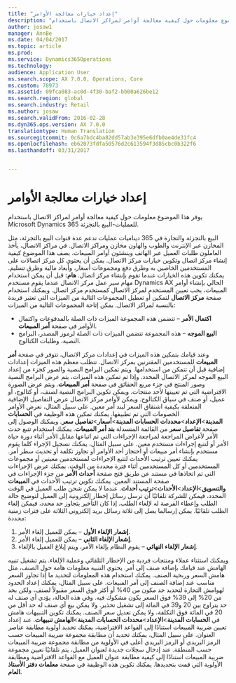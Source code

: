 ```yaml
---
title: "إعداد خيارات معالجة الأوامر"
description: "يوفر هذا الموضوع معلومات حول كيفية معالجة أوامر لمراكز الاتصال باستخدام Microsoft Dynamics 365 للعمليات-البيع بالتجزئة."
author: josaw1
manager: AnnBe
ms.date: 04/04/2017
ms.topic: article
ms.prod: 
ms.service: Dynamics365Operations
ms.technology: 
audience: Application User
ms.search.scope: AX 7.0.0, Operations, Core
ms.custom: 78973
ms.assetid: 09fca083-ac0d-4f30-baf2-bb00a626be12
ms.search.region: global
ms.search.industry: Retail
ms.author: josaw
ms.search.validFrom: 2016-02-28
ms.dyn365.ops.version: AX 7.0.0
translationtype: Human Translation
ms.sourcegitcommit: 0c6a7bdc4ba82dd57ab3e395e6dfb0ae4de31fc4
ms.openlocfilehash: eb62073fdfa50576d2c613594f3d85cbc0b322f6
ms.lasthandoff: 03/31/2017


---
```


# <a name="set-up-order-processing-options"></a>إعداد خيارات معالجة الأوامر

يوفر هذا الموضوع معلومات حول كيفية معالجة أوامر لمراكز الاتصال باستخدام Microsoft Dynamics 365 للعمليات-البيع بالتجزئة. 

البيع بالتجزئة والتجارة في 365 ديناميات عمليات تدعم عدة قنوات البيع بالتجزئة، مثل المخازن عبر الإنترنت والطوب والهاون مخازن ومراكز الاتصال. في مراكز الاتصال، يأخذ العاملون طلبات العميل عبر الهاتف وينشئون أوامر المبيعات. يصف هذا الموضوع كيفية إنشاء مركز اتصال وتكوين خيارات مركز الاتصال. يمكن أن يحتوي كل مركز اتصالات على المستخدمين الخاصين به وطرق دفع ومجموعات أسعار، وأبعاد مالية وطرق تسليم. يمكنك تكوين هذه الخيارات عندما تقوم بإنشاء مركز اتصال. **هام:** قبل أن يمكن استخدام مهام سير عمل مركز الاتصال عندما يقوم مستخدم Dynamics AX الحالي بإنشاء أوامر المبيعات، يجب تعيين المستخدم لمركز الاتصال كمستخدم مركز اتصال. ويمكنك استخدام صفحة **مركز الاتصال** لتمكين أو تعطيل المجموعات التالية من الميزات التي تعتبر فريدة بالنسبة لمراكز الاتصال. يمكن إتاحة المجموعات التالية من الميزات:

-   **اكتمال الأمر** – تتضمن هذه المجموعة الميزات ذات الصلة بالمدفوعات واكتمال الأوامر في صفحة **أمر المبيعات**.
-   **البيع الموجه** – هذه المجموعة تتضمن الميزات ذات الصلة لرموز المصدر، البرامج النصية، وطلبات الكتالوج.

وعند قيامك بتمكين هذه الميزات في إعدادات مركز الاتصال، تتوفر في صفحة **أمر المبيعات** للمستخدمين المقترنين بمركز الاتصال. تتطلب معظم هذه الميزات إعدادات إضافية قبل أن تتمكن من استخدامها. ويتم تمكين البرامج النصية والصور كجزء من إعداد البيع الموجه لمركز الاتصال المحدد. وإذا تم تمكين هذه الميزات، يتم عرض البرامج النصية وصور المنتج في جزء مربع الحقائق في صفحة **أمر المبيعات**. ويتم عرض الصورة الافتراضية التي تم تعيينها لأحد منتجات. ويمكن تكوين البرامج النصية لصنف، أو كتالوج، أو عميل، أو صنف في سياق الكتالوج. ويمكن لأوامر مركز الاتصال عرض التفاصيل الإضافية المتعلقة بكيفية اشتقاق السعر لبند أمر معين. على سبيل المثال، تعرض الأوامر الخصومات التي تم تطبيقها. يمكنك تمكين هذه الوظيفة في **الحسابات المدينة**&gt;**الإعداد**&gt;**محددات الحسابات المدينة**&gt;**أسعار**&gt;**تفاصيل سعر**. ويمكنك الوصول إلى صفحة **تفاصيل سعر** من القائمة المنسدلة **بند أمر المبيعات**. يمكنك استخدام تتبع حدث الأمر لأغراض المراجعة لمراجعة الإجراءات التي تم اتباعها مقابل الأمر أثناء دورة حياة الأمر أو لتتبع إجراءات مستخدم معين. على سبيل المثال، يمكنك تسجيل الإجراء كلما يقوم مستخدم بإنشاء أمر مبيعات أو احتجاز أحد الأوامر أو تجاوز تكلفة أو تحديث سطر أمر. يمكنك تعيين ترتيب الأحداث لتتبع الإجراءات لمستخدمين معينين أو مجموعات المستخدمين أو كل المستخدمين أثناء فترة محددة من الوقت. يمكنك عرض الإجراءات التي تم اتخاذها في مستند عن طريق فتح صفحة **أحداث الأمر** من جزء الإجراءات في صفحة المستند المعين. يمكنك تكوين ترتيب الأحداث في **المبيعات والتسويق**&gt;**الإعداد**&gt;**الأحداث**&gt;**ترتيب أحداث**. عندما لا يمكن شحن طلب العميل في الوقت المحدد، فيمكن للشركة تلقائيًا أن ترسل رسائل إخطار إلكترونية إلى العميل لتوضيح حالة الطلب وإعطاء الفرصة له لإلغاء الطلب. إذا كان التأخير يتجاوز حد محدد، فيمكن إلغاء الطلب تلقائيًا. يمكن إرسالما يصل إلى ثلاثة رسائل بريد إلكتروني الثلاثة على فترات زمنية محددة:

1.  **إشعار الإلغاء الأول** – يمكن للعميل إلغاء الأمر.
2.  **إشعار الإلغاء الثاني** – يمكن للعميل إلغاء الأمر.
3.  **إشعار الإلغاء النهائي** – يقوم النظام بإلغاء الأمر، ويتم إبلاغ العميل بالإلغاء.

ويمكنك استثناء عملاء ومنتجات فردية من الإخطار التلقائي وعملية الإلغاء. يتم تشغيل تنبيه الهامش عند قيامك بإضافة صنف إلى أمر. يحتوي التنبيه معلومات هامة حول الصنف، مثل هامش السعر وربحية الصنف. يمكنك استخدام هذه المعلومات لتحديد ما إذا تجاوز السعر مناسب عند إضافة الصنف إلى أمر المبيعات. على سبيل المثال، يمكنك إعداد الحدود لهوامش التجارة لتحديد حد مكون من 40% أو أكثر فوق السعر مقبولاً لصنف، ولكن بحد من 20% إلى 39% فوق السعر يكون مشكوك فيه. وفي هذه الحالة، يؤدي أي صنف له حد يتراوح بين 20 و39 في المائة إلى تشغيل تحذير. ولا يمكن بيع أي صنف له حد أقل من 20 في المائة فوق التكلفة، ولا يمكن تعديل سعر الصنف. يمكنك تكوين التنبيهات هامش في **الحسابات المدينة**&gt;**الإعداد**&gt;**محددات الحسابات المدينة**&gt;**الهامش تنبيهات**. عند إعداد تعيين ضريبة المبيعات استنادًا إلى القواعد الافتراضية، يمكنك تحديد أولوية مطابقة عناصر العنوان. على سبيل المثال، يمكنك تحديد أن مطابقة مجموعة ضريبة المبيعات حسب الرمز البريدي أو الرمز البريدي أعلى في الأولوية من مطابقة مجموعة ضريبة المبيعات حسب المنطقة. عند إدخال سجلات جديدة لعنوان العميل، يتم تلقائيًا تعيين مجموعة ضريبة المبيعات استنادًا إلى كيفية مطابقة عنوان العميل مع القواعد الافتراضية ومطابقة الأولوية التي قمت بتحديدها. يمكنك تكوين هذه الوظيفة في صفحة **معلمات دفتر الأستاذ العام**.


